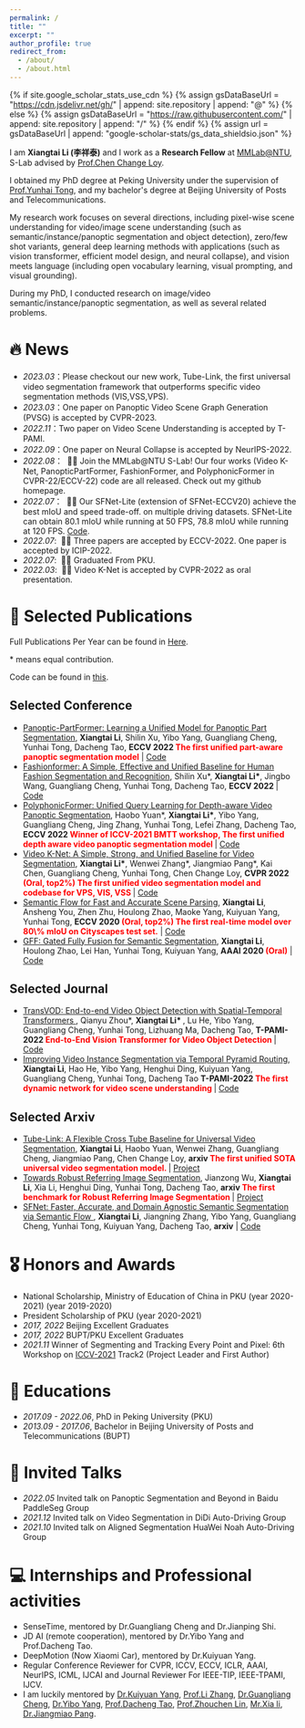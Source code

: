 ```yaml
---
permalink: /
title: ""
excerpt: ""
author_profile: true
redirect_from: 
  - /about/
  - /about.html
---
```


{% if site.google_scholar_stats_use_cdn %}
{% assign gsDataBaseUrl = "https://cdn.jsdelivr.net/gh/" | append: site.repository | append: "@" %}
{% else %}
{% assign gsDataBaseUrl = "https://raw.githubusercontent.com/" | append: site.repository | append: "/" %}
{% endif %}
{% assign url = gsDataBaseUrl | append: "google-scholar-stats/gs_data_shieldsio.json" %}

<span class='anchor' id='about-me'></span>


I am **Xiangtai Li (李祥泰)** and I work as a **Research Fellow** at [MMLab@NTU](https://www.mmlab-ntu.com/), S-Lab advised by [Prof.Chen Change Loy](https://www.mmlab-ntu.com/person/ccloy/). 

I obtained my PhD degree at Peking University under the supervision of [Prof.Yunhai Tong](https://scholar.google.com/citations?user=T4gqdPkAAAAJ&hl=zh-CN), and my bachelor's degree at Beijing University of Posts and Telecommunications.


My research work focuses on several directions, including pixel-wise scene understanding for video/image scene understanding (such as semantic/instance/panoptic segmentation and object detection), zero/few shot variants, general deep learning methods with applications (such as vision transformer, efficient model design, and neural collapse), and vision meets language (including open vocabulary learning, visual prompting, and visual grounding).

During my PhD, I conducted research on image/video semantic/instance/panoptic segmentation, as well as several related problems.


# 🔥 News
- *2023.03*：Please checkout our new work, Tube-Link, the first universal video segmentation framework that outperforms specific video segmentation methods (VIS,VSS,VPS).
- *2023.03*：One paper on Panoptic Video Scene Graph Generation (PVSG) is accepted by CVPR-2023.
- *2022.11*：Two paper on Video Scene Understanding is accepted by T-PAMI.
- *2022.09*：One paper on Neural Collapse is accepted by NeurIPS-2022. 
- *2022.08*： &nbsp;🎉🎉 Join the MMLab@NTU S-Lab! Our four works (Video K-Net, PanopticPartFormer, FashionFormer, and PolyphonicFormer in CVPR-22/ECCV-22) code are all released. Check out my github homepage.
- *2022.07*： &nbsp;🎉🎉 Our SFNet-Lite (extension of SFNet-ECCV20) achieve the best mIoU and speed trade-off.
on multiple driving datasets. SFNet-Lite can obtain 80.1 mIoU while running at 50 FPS, 78.8 mIoU while running at 120 FPS. [Code](https://github.com/lxtGH/SFSegNets).
- *2022.07*: &nbsp;🎉🎉 Three papers are accepted by ECCV-2022. One paper is accepted by ICIP-2022.
- *2022.07*: &nbsp;🎉🎉 Graduated From PKU. 
- *2022.03*: &nbsp;🎉🎉 Video K-Net is accepted by CVPR-2022 as oral presentation.  

# 📝 Selected Publications 

Full Publications Per Year can be found in [Here](../project/pub).

\* means equal contribution.

Code can be found in [this](https://github.com/lxtGH).

## Selected Conference 

<ul>


<li><a href="https://arxiv.org/abs/2204.04655">Panoptic-PartFormer: Learning a Unified Model for Panoptic Part Segmentation</a>,  
      <strong>Xiangtai Li</strong>, Shilin Xu, Yibo Yang, Guangliang Cheng, Yunhai Tong, Dacheng Tao,
      <strong>ECCV 2022 <span style="color:red"> The first unified part-aware panoptic segmentation model</span></strong> | <a href="https://github.com/lxtGH/Panoptic-PartFormer">Code</a> </li>


<li><a href="https://arxiv.org/abs/2204.04654">Fashionformer: A Simple, Effective and Unified Baseline for Human Fashion Segmentation and Recognition</a>,  
      Shilin Xu*, <strong>Xiangtai Li*</strong>, Jingbo Wang, Guangliang Cheng, Yunhai Tong, Dacheng Tao,
      <strong>ECCV 2022 </strong> | <a href="https://github.com/xushilin1/FashionFormer">Code</a> </li>


<li><a href="https://arxiv.org/abs/2112.02582">PolyphonicFormer: Unified Query Learning for Depth-aware Video Panoptic Segmentation</a>,  
    Haobo Yuan*, <strong>Xiangtai Li*</strong>, Yibo Yang, Guangliang Cheng, Jing Zhang, Yunhai Tong, Lefei Zhang, Dacheng Tao,
      <strong>ECCV 2022 <span style="color:red"> Winner of ICCV-2021 BMTT workshop, The first unified depth aware video panoptic segmentation model</span> </strong> | <a href="https://github.com/HarborYuan/PolyphonicFormer">Code</a> </li>

<li><a href="https://arxiv.org/abs/2204.04656">Video K-Net: A Simple, Strong, and Unified Baseline for Video Segmentation</a>,  
      <strong>Xiangtai Li*</strong>, Wenwei Zhang*, Jiangmiao Pang*, Kai Chen, Guangliang Cheng, Yunhai Tong, Chen Change Loy,
      <strong>CVPR 2022 <span style="color:red">(Oral, top2%) The first unified video segmentation model and codebase for VPS, VIS, VSS</span> </strong> | <a href="https://github.com/lxtGH/Video-K-Net">Code</a> </li>


<li><a href="https://arxiv.org/abs/2002.10120">Semantic Flow for Fast and Accurate Scene Parsing</a>,  
      <strong>Xiangtai Li</strong>, Ansheng You, Zhen Zhu, Houlong Zhao, Maoke Yang, Kuiyuan Yang, Yunhai Tong,
      <strong>ECCV 2020 <span style="color:red">(Oral, top2%) The first real-time model over 80\% mIoU on Cityscapes test set.</span></strong> | <a href="https://github.com/lxtGH/SFSegNets">Code</a> </li>


<li><a href="https://arxiv.org/abs/1904.01803">GFF: Gated Fully Fusion for Semantic Segmentation</a>,  
      <strong>Xiangtai Li</strong>, Houlong Zhao, Lei Han, Yunhai Tong, Kuiyuan Yang,
      <strong>AAAI 2020 <span style="color:red">(Oral)</span></strong> | <a href="https://github.com/lxtGH/DecoupleSegNets">Code</a> </li>

</ul>


## Selected Journal

<ul>

<li><a href="https://arxiv.org/abs/2201.05047"> TransVOD: End-to-end Video Object Detection with Spatial-Temporal Transformers </a>,  
    Qianyu Zhou*,  <strong> Xiangtai Li* </strong>, Lu He, Yibo Yang, Guangliang Cheng, Yunhai Tong, Lizhuang Ma, Dacheng Tao,
      <strong>T-PAMI-2022 <span style="color:red"> End-to-End Vision Transformer for Video Object Detection </span> </strong> | <a href="https://github.com/SJTU-LuHe/TransVOD">Code</a> </li>

<li><a href="https://arxiv.org/abs/2107.13155">Improving Video Instance Segmentation via Temporal Pyramid Routing</a>,  
      <strong>Xiangtai Li</strong>, Hao He, Yibo Yang, Henghui Ding, Kuiyuan Yang, Guangliang Cheng, Yunhai Tong, Dacheng Tao 
      <strong>T-PAMI-2022 <span style="color:red"> The first dynamic network for video scene understanding </span></strong> | <a href="https://github.com/lxtGH/TemporalPyramidRouting">Code</a> </li>

</ul>

## Selected Arxiv

<ul>

<li><a href="https://arxiv.org/abs/2204.04655">Tube-Link: A Flexible Cross Tube Baseline for Universal Video Segmentation</a>,  
      <strong>Xiangtai Li</strong>, Haobo Yuan, Wenwei Zhang, Guangliang Cheng, Jiangmiao Pang, Chen Change Loy,
      <strong>arxiv <span style="color:red"> The first unified SOTA universal video segmentation model. </span> </strong> | <a href="../project/robust_ref_seg">Project</a> </li>


<li><a href="https://arxiv.org/abs/2204.04655">Towards Robust Referring Image Segmentation</a>,  
      Jianzong Wu, <strong>Xiangtai Li</strong>, Xia Li, Henghui Ding, Yunhai Tong, Dacheng Tao,
      <strong>arxiv <span style="color:red"> The first benchmark for Robust Referring Image Segmentation</span> </strong> | <a href="../project/robust_ref_seg">Project</a> </li>

<li><a href="https://arxiv.org/abs/2206.09325"> SFNet: Faster, Accurate, and Domain Agnostic Semantic Segmentation via Semantic Flow </a>, 
      <strong>Xiangtai Li</strong>, Jiangning Zhang, Yibo Yang, Guangliang Cheng, Yunhai Tong, Kuiyuan Yang, Dacheng Tao,
      <strong>arxiv</strong> | <a href="https://github.com/lxtGH/SFSegNets">Code</a> </li>

</ul>


# 🎖 Honors and Awards
- National Scholarship, Ministry of Education of China in PKU (year 2020-2021) (year 2019-2020)
- President Scholarship of PKU (year 2020-2021)
- *2017, 2022* Beijing Excellent Graduates
- *2017, 2022* BUPT/PKU Excellent Graduates
- *2021.11* Winner of Segmenting and Tracking Every Point and Pixel: 6th Workshop on [ICCV-2021](https://motchallenge.net/workshops/bmtt2021/) Track2 (Project Leader and First Author) 


# 📖 Educations
- *2017.09 - 2022.06*, PhD in Peking University (PKU)
- *2013.09 - 2017.06*, Bachelor in Beijing University of Posts and Telecommunications (BUPT)


# 💬 Invited Talks
- *2022.05* Invited talk on Panoptic Segmentation and Beyond in Baidu PaddleSeg Group
- *2021.12* Invited talk on Video Segmentation in DiDi Auto-Driving Group
- *2021.10* Invited talk on Aligned Segmentation HuaWei Noah Auto-Driving Group


# 💻 Internships and Professional activities
- SenseTime, mentored by Dr.Guangliang Cheng and Dr.Jianping Shi.
- JD AI (remote cooperation), mentored by Dr.Yibo Yang and Prof.Dacheng Tao.
- DeepMotion (Now Xiaomi Car), mentored by Dr.Kuiyuan Yang. 
- Regular Conference Reviewer for CVPR, ICCV, ECCV, ICLR, AAAI, NeurIPS, ICML, IJCAI and Journal Reviewer For IEEE-TIP, IEEE-TPAMI, IJCV.
- I am luckily mentored by [Dr.Kuiyuan Yang](https://scholar.google.com/citations?user=g2gAY_0AAAAJ&hl=zh-CN), [Prof.Li Zhang](http://www.robots.ox.ac.uk/~lz/), [Dr.Guangliang Cheng](https://scholar.google.com/citations?user=FToOC-wAAAAJ&hl=zh-CN), 
[Dr.Yibo Yang](https://iboing.github.io/), [Prof.Dacheng Tao](https://scholar.google.com/citations?user=RwlJNLcAAAAJ&hl=zh-CN), [Prof.Zhouchen Lin](https://zhouchenlin.github.io/), [Mr.Xia li](https://xialipku.github.io/), [Dr.Jiangmiao Pang](https://oceanpang.github.io/).